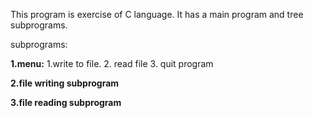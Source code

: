 This program is exercise of C language. It has a main program and tree subprograms. 

subprograms:

**1.menu:**
    1.write to file. 2. read file 3. quit program
  
**2.file writing subprogram**

**3.file reading subprogram**
